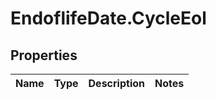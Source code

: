 # EndoflifeDate.CycleEol

## Properties

Name | Type | Description | Notes
------------ | ------------- | ------------- | -------------


